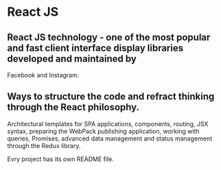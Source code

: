 # React JS
## React JS technology - one of the most popular and fast client interface display libraries developed and maintained by 
Facebook and Instagram. 
## Ways to structure the code and refract thinking through the React philosophy.

Architectural templates for SPA applications, components, routing, JSX syntax, preparing the WebPack publishing application, 
working with queries, Promises, advanced data management and status management through the Redux library.

Evry project has its own README file.
